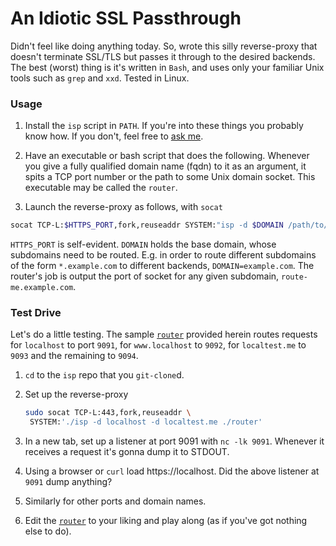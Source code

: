 # An Idiotic SSL Passthrough

Didn't feel like doing anything today. So, wrote this silly reverse-proxy that doesn't terminate SSL/TLS but passes it through to the desired backends. The best (worst) thing is it's written in `Bash`, and uses only your familiar Unix tools  such as `grep` and `xxd`. Tested in Linux.

### Usage

1. Install the `isp` script in `PATH`. If you're into these things you probably know how. If you don't, feel free to [ask me](mailto:dey.somajit@gmail.com).

2. Have an executable or bash script that does the following. Whenever you give a fully qualified domain name (fqdn) to it as an argument, it spits a TCP port number or the path to some Unix domain socket. This executable may be called the `router`.

3.  Launch the reverse-proxy as follows, with `socat` 

   ```bash
   socat TCP-L:$HTTPS_PORT,fork,reuseaddr SYSTEM:"isp -d $DOMAIN /path/to/router"
   ```

   `HTTPS_PORT` is self-evident. `DOMAIN` holds the base domain, whose subdomains need to be routed. E.g. in order to route different subdomains of the form `*.example.com` to different backends, `DOMAIN=example.com`. The router's job is output the port of socket for any given subdomain, `route-me.example.com`.

### Test Drive

Let's do a little testing. The sample [`router`](/router) provided herein routes requests for `localhost` to port `9091`, for `www.localhost` to `9092`, for `localtest.me` to `9093` and the remaining to `9094`.

1. `cd` to the `isp` repo that you `git-clone`d.

2. Set up the reverse-proxy 

   ```bash
   sudo socat TCP-L:443,fork,reuseaddr \
   	SYSTEM:'./isp -d localhost -d localtest.me ./router'
   ```

3. In a new tab, set up a listener at port 9091 with  `nc -lk 9091`. Whenever it receives a request it's gonna dump it to STDOUT.

4. Using a browser or `curl` load https://localhost. Did the above listener at `9091` dump anything?

5. Similarly for other ports and domain names.

6. Edit the  [`router`](/router) to your liking and play along (as if you've got nothing else to do).





